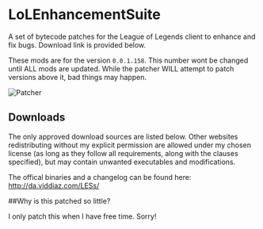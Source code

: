 LoLEnhancementSuite
==================

A set of bytecode patches for the League of Legends client to enhance and fix bugs. Download link is provided below.

These mods are for the version `0.0.1.158`. This number wont be changed until ALL mods are updated. While the patcher WILL attempt to patch versions above it, bad things may happen.

![Patcher](http://i.imgur.com/zcgxRIG.png)

## Downloads

The only approved download sources are listed below. Other websites redistributing without my explicit permission are allowed under my chosen license (as long as they follow all requirements, along with the clauses specified), but may contain unwanted executables and modifications.

The offical binaries and a changelog can be found here: http://da.viddiaz.com/LESs/

##Why is this patched so little?

I only patch this when I have free time. Sorry! 
